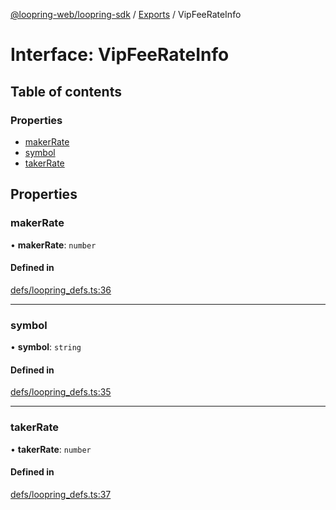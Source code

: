 [@loopring-web/loopring-sdk](../README.md) / [Exports](../modules.md) / VipFeeRateInfo

# Interface: VipFeeRateInfo

## Table of contents

### Properties

- [makerRate](VipFeeRateInfo.md#makerrate)
- [symbol](VipFeeRateInfo.md#symbol)
- [takerRate](VipFeeRateInfo.md#takerrate)

## Properties

### makerRate

• **makerRate**: `number`

#### Defined in

[defs/loopring_defs.ts:36](https://github.com/Loopring/loopring_sdk/blob/077bca2/src/defs/loopring_defs.ts#L36)

___

### symbol

• **symbol**: `string`

#### Defined in

[defs/loopring_defs.ts:35](https://github.com/Loopring/loopring_sdk/blob/077bca2/src/defs/loopring_defs.ts#L35)

___

### takerRate

• **takerRate**: `number`

#### Defined in

[defs/loopring_defs.ts:37](https://github.com/Loopring/loopring_sdk/blob/077bca2/src/defs/loopring_defs.ts#L37)
